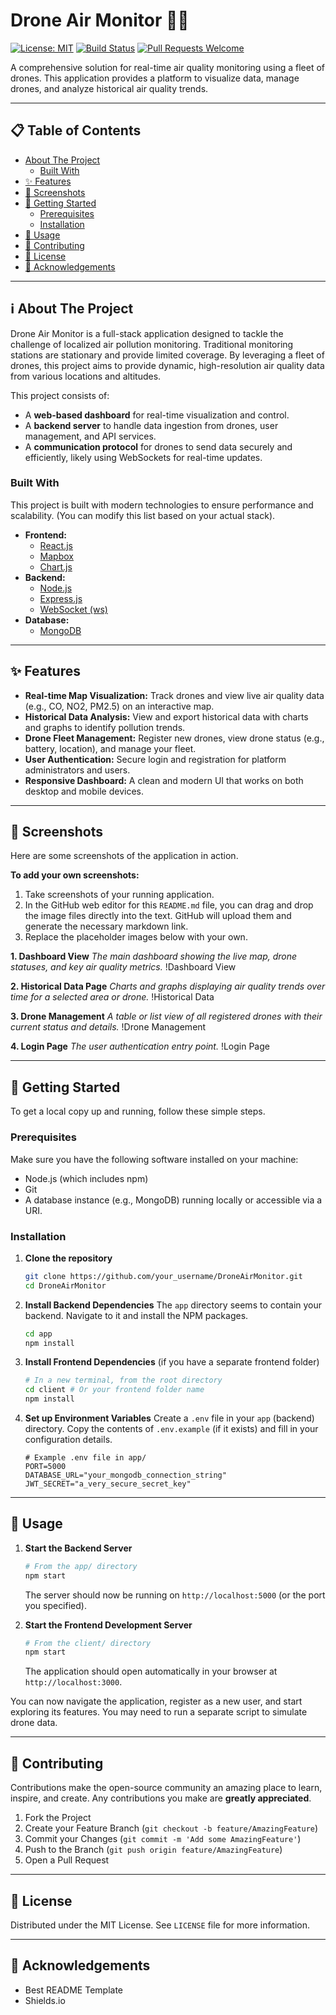 # Drone Air Monitor 🚁💨

[![License: MIT](https://img.shields.io/badge/License-MIT-yellow.svg)](https://opensource.org/licenses/MIT)
[![Build Status](https://img.shields.io/badge/build-passing-brightgreen.svg)]()
[![Pull Requests Welcome](https://img.shields.io/badge/PRs-welcome-brightgreen.svg)](http://makeapullrequest.com)

A comprehensive solution for real-time air quality monitoring using a fleet of drones. This application provides a platform to visualize data, manage drones, and analyze historical air quality trends.

---

## 📋 Table of Contents

- [About The Project](#-about-the-project)
  - [Built With](#built-with)
- [✨ Features](#-features)
- [📸 Screenshots](#-screenshots)
- [🚀 Getting Started](#-getting-started)
  - [Prerequisites](#prerequisites)
  - [Installation](#installation)
- [🔧 Usage](#-usage)
- [🤝 Contributing](#-contributing)
- [📝 License](#-license)
- [🙏 Acknowledgements](#-acknowledgements)

---

## ℹ️ About The Project

Drone Air Monitor is a full-stack application designed to tackle the challenge of localized air pollution monitoring. Traditional monitoring stations are stationary and provide limited coverage. By leveraging a fleet of drones, this project aims to provide dynamic, high-resolution air quality data from various locations and altitudes.

This project consists of:
*   A **web-based dashboard** for real-time visualization and control.
*   A **backend server** to handle data ingestion from drones, user management, and API services.
*   A **communication protocol** for drones to send data securely and efficiently, likely using WebSockets for real-time updates.

### Built With

This project is built with modern technologies to ensure performance and scalability. (You can modify this list based on your actual stack).

*   **Frontend:**
    *   [React.js](https://reactjs.org/)
    *   [Mapbox](https://www.mapbox.com/)
    *   [Chart.js](https://www.chartjs.org/)
*   **Backend:**
    *   [Node.js](https://nodejs.org/)
    *   [Express.js](https://expressjs.com/)
    *   [WebSocket (ws)](https://github.com/websockets/ws)
*   **Database:**
    *   [MongoDB](https://www.mongodb.com/)

---

## ✨ Features

*   **Real-time Map Visualization:** Track drones and view live air quality data (e.g., CO, NO2, PM2.5) on an interactive map.
*   **Historical Data Analysis:** View and export historical data with charts and graphs to identify pollution trends.
*   **Drone Fleet Management:** Register new drones, view drone status (e.g., battery, location), and manage your fleet.
*   **User Authentication:** Secure login and registration for platform administrators and users.
*   **Responsive Dashboard:** A clean and modern UI that works on both desktop and mobile devices.

---

## 📸 Screenshots

Here are some screenshots of the application in action.

**To add your own screenshots:**
1. Take screenshots of your running application.
2. In the GitHub web editor for this `README.md` file, you can drag and drop the image files directly into the text. GitHub will upload them and generate the necessary markdown link.
3. Replace the placeholder images below with your own.

**1. Dashboard View**
*The main dashboard showing the live map, drone statuses, and key air quality metrics.*
!Dashboard View

**2. Historical Data Page**
*Charts and graphs displaying air quality trends over time for a selected area or drone.*
!Historical Data

**3. Drone Management**
*A table or list view of all registered drones with their current status and details.*
!Drone Management

**4. Login Page**
*The user authentication entry point.*
!Login Page

---

## 🚀 Getting Started

To get a local copy up and running, follow these simple steps.

### Prerequisites

Make sure you have the following software installed on your machine:

*   Node.js (which includes npm)
*   Git
*   A database instance (e.g., MongoDB) running locally or accessible via a URI.

### Installation

1.  **Clone the repository**
    ```sh
    git clone https://github.com/your_username/DroneAirMonitor.git
    cd DroneAirMonitor
    ```

2.  **Install Backend Dependencies**
    The `app` directory seems to contain your backend. Navigate to it and install the NPM packages.
    ```sh
    cd app
    npm install
    ```

3.  **Install Frontend Dependencies** (if you have a separate frontend folder)
    ```sh
    # In a new terminal, from the root directory
    cd client # Or your frontend folder name
    npm install
    ```

4.  **Set up Environment Variables**
    Create a `.env` file in your `app` (backend) directory. Copy the contents of `.env.example` (if it exists) and fill in your configuration details.
    ```env
    # Example .env file in app/
    PORT=5000
    DATABASE_URL="your_mongodb_connection_string"
    JWT_SECRET="a_very_secure_secret_key"
    ```

---

## 🔧 Usage

1.  **Start the Backend Server**
    ```sh
    # From the app/ directory
    npm start
    ```
    The server should now be running on `http://localhost:5000` (or the port you specified).

2.  **Start the Frontend Development Server**
    ```sh
    # From the client/ directory
    npm start
    ```
    The application should open automatically in your browser at `http://localhost:3000`.

You can now navigate the application, register as a new user, and start exploring its features. You may need to run a separate script to simulate drone data.

---

## 🤝 Contributing

Contributions make the open-source community an amazing place to learn, inspire, and create. Any contributions you make are **greatly appreciated**.

1.  Fork the Project
2.  Create your Feature Branch (`git checkout -b feature/AmazingFeature`)
3.  Commit your Changes (`git commit -m 'Add some AmazingFeature'`)
4.  Push to the Branch (`git push origin feature/AmazingFeature`)
5.  Open a Pull Request

---

## 📝 License

Distributed under the MIT License. See `LICENSE` file for more information.

---

## 🙏 Acknowledgements

*   Best README Template
*   Shields.io